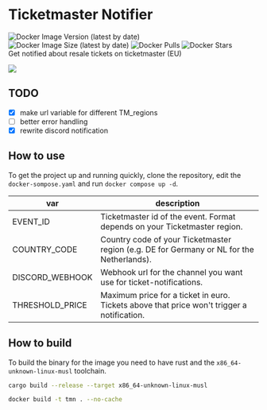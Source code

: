 # Ticketmaster Notifier
![Docker Image Version (latest by date)](https://img.shields.io/docker/v/mfloto/tmn)
![Docker Image Size (latest by date)](https://img.shields.io/docker/image-size/mfloto/tmn)
![Docker Pulls](https://img.shields.io/docker/pulls/mfloto/tmn)
![Docker Stars](https://img.shields.io/docker/stars/mfloto/tmn)
<br>
Get notified about resale tickets on ticketmaster (EU)

![](https://github.com/mfloto/tmn/blob/main/assets/tmn_mt_sample.png?raw=true)

## TODO
- [X] make url variable for different TM_regions
- [ ] better error handling
- [X] rewrite discord notification

## How to use
To get the project up and running quickly, clone the repository, edit the `docker-sompose.yaml` and run `docker compose up -d`.

| var             | description                                                                               |
|-----------------|-------------------------------------------------------------------------------------------|
| EVENT_ID        | Ticketmaster id of the event. Format depends on your Ticketmaster region.                 |
| COUNTRY_CODE    | Country code of your Ticketmaster region (e.g. DE for Germany or NL for the Netherlands). |
| DISCORD_WEBHOOK | Webhook url for the channel you want use for ticket-notifications.                        |
| THRESHOLD_PRICE | Maximum price for a ticket in euro. Tickets above that price won't trigger a notification.|

## How to build
To build the binary for the image you need to have rust and the `x86_64-unknown-linux-musl` toolchain.

```bash
cargo build --release --target x86_64-unknown-linux-musl
```

```bash
docker build -t tmn . --no-cache
```
